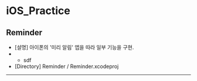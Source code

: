# iOS_Practice

## Reminder

- [설명] 아이폰의 '미리 알림' 앱을 따라 일부 기능을 구현.
- - sdf
- [Directory] Reminder / Reminder.xcodeproj

***
